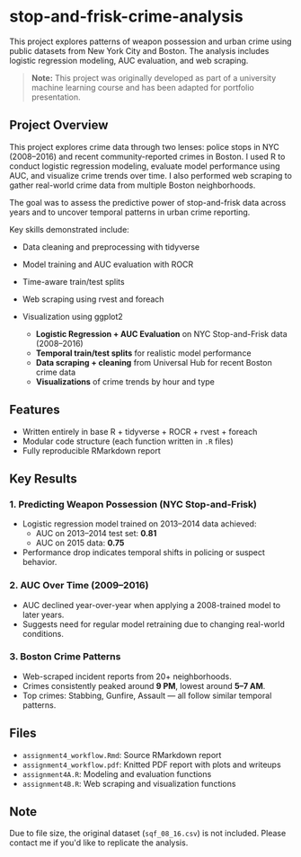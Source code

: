 # stop-and-frisk-crime-analysis

This project explores patterns of weapon possession and urban crime using public datasets from New York City and Boston. The analysis includes logistic regression modeling, AUC evaluation, and web scraping. 

> **Note:** This project was originally developed as part of a university machine learning course and has been adapted for portfolio presentation.

## Project Overview

This project explores crime data through two lenses: police stops in NYC (2008–2016) and recent community-reported crimes in Boston. I used R to conduct logistic regression modeling, evaluate model performance using AUC, and visualize crime trends over time. I also performed web scraping to gather real-world crime data from multiple Boston neighborhoods.

The goal was to assess the predictive power of stop-and-frisk data across years and to uncover temporal patterns in urban crime reporting.

Key skills demonstrated include:
- Data cleaning and preprocessing with tidyverse
- Model training and AUC evaluation with ROCR
- Time-aware train/test splits
- Web scraping using rvest and foreach
- Visualization using ggplot2

  - **Logistic Regression + AUC Evaluation** on NYC Stop-and-Frisk data (2008–2016)
  - **Temporal train/test splits** for realistic model performance
  - **Data scraping + cleaning** from Universal Hub for recent Boston crime data
  - **Visualizations** of crime trends by hour and type

## Features

- Written entirely in base R + tidyverse + ROCR + rvest + foreach
- Modular code structure (each function written in `.R` files)
- Fully reproducible RMarkdown report

## Key Results

### 1. Predicting Weapon Possession (NYC Stop-and-Frisk)
- Logistic regression model trained on 2013–2014 data achieved:
  - AUC on 2013–2014 test set: **0.81**
  - AUC on 2015 data: **0.75**
- Performance drop indicates temporal shifts in policing or suspect behavior.

### 2. AUC Over Time (2009–2016)
- AUC declined year-over-year when applying a 2008-trained model to later years.
- Suggests need for regular model retraining due to changing real-world conditions.

### 3. Boston Crime Patterns
- Web-scraped incident reports from 20+ neighborhoods.
- Crimes consistently peaked around **9 PM**, lowest around **5–7 AM**.
- Top crimes: Stabbing, Gunfire, Assault — all follow similar temporal patterns.



## Files

- `assignment4_workflow.Rmd`: Source RMarkdown report
- `assignment4_workflow.pdf`: Knitted PDF report with plots and writeups
- `assignment4A.R`: Modeling and evaluation functions
- `assignment4B.R`: Web scraping and visualization functions

## Note

Due to file size, the original dataset (`sqf_08_16.csv`) is not included. Please contact me if you'd like to replicate the analysis.
